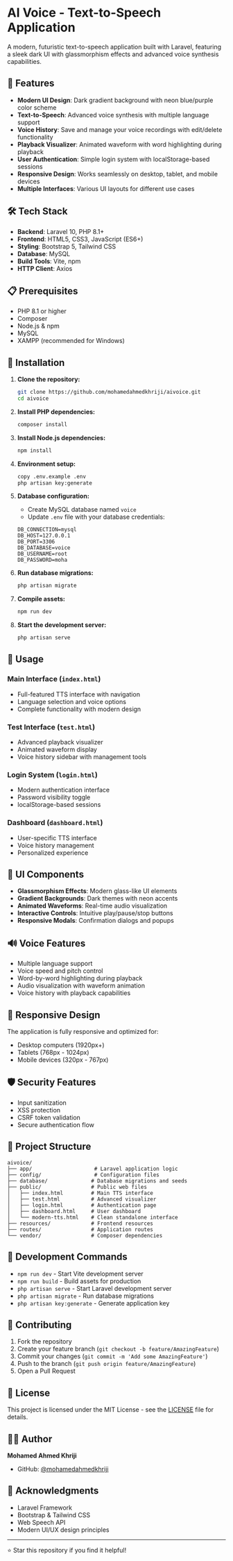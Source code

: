 # AI Voice - Text-to-Speech Application

A modern, futuristic text-to-speech application built with Laravel, featuring a sleek dark UI with glassmorphism effects and advanced voice synthesis capabilities.

## 🚀 Features

- **Modern UI Design**: Dark gradient background with neon blue/purple color scheme
- **Text-to-Speech**: Advanced voice synthesis with multiple language support
- **Voice History**: Save and manage your voice recordings with edit/delete functionality
- **Playback Visualizer**: Animated waveform with word highlighting during playback
- **User Authentication**: Simple login system with localStorage-based sessions
- **Responsive Design**: Works seamlessly on desktop, tablet, and mobile devices
- **Multiple Interfaces**: Various UI layouts for different use cases

## 🛠️ Tech Stack

- **Backend**: Laravel 10, PHP 8.1+
- **Frontend**: HTML5, CSS3, JavaScript (ES6+)
- **Styling**: Bootstrap 5, Tailwind CSS
- **Database**: MySQL
- **Build Tools**: Vite, npm
- **HTTP Client**: Axios

## 📋 Prerequisites

- PHP 8.1 or higher
- Composer
- Node.js & npm
- MySQL
- XAMPP (recommended for Windows)

## 🔧 Installation

1. **Clone the repository:**
   ```bash
   git clone https://github.com/mohamedahmedkhriji/aivoice.git
   cd aivoice
   ```

2. **Install PHP dependencies:**
   ```bash
   composer install
   ```

3. **Install Node.js dependencies:**
   ```bash
   npm install
   ```

4. **Environment setup:**
   ```bash
   copy .env.example .env
   php artisan key:generate
   ```

5. **Database configuration:**
   - Create MySQL database named `voice`
   - Update `.env` file with your database credentials:
   ```env
   DB_CONNECTION=mysql
   DB_HOST=127.0.0.1
   DB_PORT=3306
   DB_DATABASE=voice
   DB_USERNAME=root
   DB_PASSWORD=moha
   ```

6. **Run database migrations:**
   ```bash
   php artisan migrate
   ```

7. **Compile assets:**
   ```bash
   npm run dev
   ```

8. **Start the development server:**
   ```bash
   php artisan serve
   ```

## 🎯 Usage

### Main Interface (`index.html`)
- Full-featured TTS interface with navigation
- Language selection and voice options
- Complete functionality with modern design

### Test Interface (`test.html`)
- Advanced playback visualizer
- Animated waveform display
- Voice history sidebar with management tools

### Login System (`login.html`)
- Modern authentication interface
- Password visibility toggle
- localStorage-based sessions

### Dashboard (`dashboard.html`)
- User-specific TTS interface
- Voice history management
- Personalized experience

## 🎨 UI Components

- **Glassmorphism Effects**: Modern glass-like UI elements
- **Gradient Backgrounds**: Dark themes with neon accents
- **Animated Waveforms**: Real-time audio visualization
- **Interactive Controls**: Intuitive play/pause/stop buttons
- **Responsive Modals**: Confirmation dialogs and popups

## 🔊 Voice Features

- Multiple language support
- Voice speed and pitch control
- Word-by-word highlighting during playback
- Audio visualization with waveform animation
- Voice history with playback capabilities

## 📱 Responsive Design

The application is fully responsive and optimized for:
- Desktop computers (1920px+)
- Tablets (768px - 1024px)
- Mobile devices (320px - 767px)

## 🛡️ Security Features

- Input sanitization
- XSS protection
- CSRF token validation
- Secure authentication flow

## 📁 Project Structure

```
aivoice/
├── app/                    # Laravel application logic
├── config/                 # Configuration files
├── database/              # Database migrations and seeds
├── public/                # Public web files
│   ├── index.html         # Main TTS interface
│   ├── test.html          # Advanced visualizer
│   ├── login.html         # Authentication page
│   ├── dashboard.html     # User dashboard
│   └── modern-tts.html    # Clean standalone interface
├── resources/             # Frontend resources
├── routes/                # Application routes
└── vendor/                # Composer dependencies
```

## 🚀 Development Commands

- `npm run dev` - Start Vite development server
- `npm run build` - Build assets for production
- `php artisan serve` - Start Laravel development server
- `php artisan migrate` - Run database migrations
- `php artisan key:generate` - Generate application key

## 🤝 Contributing

1. Fork the repository
2. Create your feature branch (`git checkout -b feature/AmazingFeature`)
3. Commit your changes (`git commit -m 'Add some AmazingFeature'`)
4. Push to the branch (`git push origin feature/AmazingFeature`)
5. Open a Pull Request

## 📄 License

This project is licensed under the MIT License - see the [LICENSE](LICENSE) file for details.

## 👨‍💻 Author

**Mohamed Ahmed Khriji**
- GitHub: [@mohamedahmedkhriji](https://github.com/mohamedahmedkhriji)

## 🙏 Acknowledgments

- Laravel Framework
- Bootstrap & Tailwind CSS
- Web Speech API
- Modern UI/UX design principles

---

⭐ Star this repository if you find it helpful!